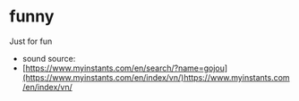# funny
Just for fun
* sound source:
* [https://www.myinstants.com/en/search/?name=gojou](https://www.myinstants.com/en/index/vn/)https://www.myinstants.com/en/index/vn/
